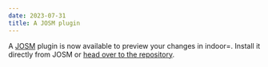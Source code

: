 ```yaml
---
date: 2023-07-31
title: A JOSM plugin
---
```


A [JOSM][] plugin is now available to preview your changes in indoor=.
Install it directly from JOSM or [head over to the repository](https://github.com/indoorequal/indoorequal-josm-plugin).

[JOSM]: https://josm.openstreetmap.de/

